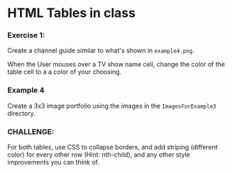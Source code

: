 # HTML Tables in class

### Exercise 1:
Create a channel guide similar to what's shown in ```example4.png```. 

When the User mouses over a TV show name cell, change the color of the table cell to a a color of your choosing.

### Example 4
Create a 3x3 image portfolio using the images in the ```ImagesForExample3``` directory.

### CHALLENGE:
For both tables, use CSS to collapse borders, and add striping (different color) for every other row (Hint: nth-child), and any other style improvements you can think of.

